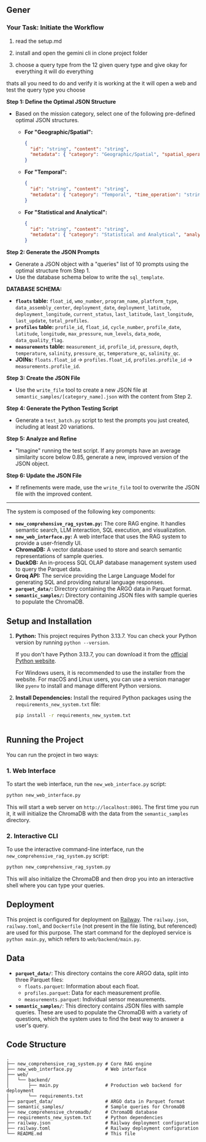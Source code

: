 

## Gener
### Your Task: Initiate the Workflow

1. read the setup.md

2. install and open the gemini cli in clone project folder

3. choose a query type from the 12 given query type and give okay for everything it will do everything


thats all you need to do and verify it is working at the it will open a web and test the query type you choose
































**Step 1: Define the Optimal JSON Structure**

*   Based on the mission category, select one of the following pre-defined optimal JSON structures.

    *   **For "Geographic/Spatial":**
        ```json
        {
          "id": "string", "content": "string",
          "metadata": { "category": "Geographic/Spatial", "spatial_operation": "string", "geo_parameters": {"center_lat": "float", "center_lon": "float", "radius_km": "float"}, "sql_template": "string", "visualization_config": { "primary": "interactive_map" } }
        }
        ```
    *   **For "Temporal":**
        ```json
        {
          "id": "string", "content": "string",
          "metadata": { "category": "Temporal", "time_operation": "string", "time_parameters": {"start_date": "string", "end_date": "string"}, "sql_template": "string", "visualization_config": { "primary": "timeline_chart" } }
        }
        ```
    *   **For "Statistical and Analytical":**
        ```json
        {
          "id": "string", "content": "string",
          "metadata": { "category": "Statistical and Analytical", "analysis_type": "string", "analysis_parameters": {"target_variable": "string", "group_by_columns": "array"}, "sql_template": "string", "visualization_config": { "primary": "bar_chart" } }
        }
        ```

**Step 2: Generate the JSON Prompts**

*   Generate a JSON object with a "queries" list of 10 prompts using the optimal structure from Step 1.
*   Use the database schema below to write the `sql_template`.

**DATABASE SCHEMA:**
*   **`floats` table:** `float_id`, `wmo_number`, `program_name`, `platform_type`, `data_assembly_center`, `deployment_date`, `deployment_latitude`, `deployment_longitude`, `current_status`, `last_latitude`, `last_longitude`, `last_update`, `total_profiles`.
*   **`profiles` table:** `profile_id`, `float_id`, `cycle_number`, `profile_date`, `latitude`, `longitude`, `max_pressure`, `num_levels`, `data_mode`, `data_quality_flag`.
*   **`measurements` table:** `measurement_id`, `profile_id`, `pressure`, `depth`, `temperature`, `salinity`, `pressure_qc`, `temperature_qc`, `salinity_qc`.
*   **JOINs:** `floats.float_id` -> `profiles.float_id`, `profiles.profile_id` -> `measurements.profile_id`.

**Step 3: Create the JSON File**

*   Use the `write_file` tool to create a new JSON file at `semantic_samples/[category_name].json` with the content from Step 2.

**Step 4: Generate the Python Testing Script**

*   Generate a `test_batch.py` script to test the prompts you just created, including at least 20 variations.

**Step 5: Analyze and Refine**

*   "Imagine" running the test script. If any prompts have an average similarity score below 0.85, generate a new, improved version of the JSON object.

**Step 6: Update the JSON File**

*   If refinements were made, use the `write_file` tool to overwrite the JSON file with the improved content.

---

The system is composed of the following key components:

*   **`new_comprehensive_rag_system.py`:** The core RAG engine. It handles semantic search, LLM interaction, SQL execution, and visualization.
*   **`new_web_interface.py`:** A web interface that uses the RAG system to provide a user-friendly UI.
*   **ChromaDB:** A vector database used to store and search semantic representations of sample queries.
*   **DuckDB:** An in-process SQL OLAP database management system used to query the Parquet data.
*   **Groq API:** The service providing the Large Language Model for generating SQL and providing natural language responses.
*   **`parquet_data/`:** Directory containing the ARGO data in Parquet format.
*   **`semantic_samples/`:** Directory containing JSON files with sample queries to populate the ChromaDB.

## Setup and Installation

1.  **Python:** This project requires Python 3.13.7. You can check your Python version by running `python --version`.

    If you don't have Python 3.13.7, you can download it from the [official Python website](https://www.python.org/downloads/release/python-3137/).

    For Windows users, it is recommended to use the installer from the website. For macOS and Linux users, you can use a version manager like `pyenv` to install and manage different Python versions.

2.  **Install Dependencies:** Install the required Python packages using the `requirements_new_system.txt` file:
    ```bash
    pip install -r requirements_new_system.txt
    ```


    ```

## Running the Project

You can run the project in two ways:

### 1. Web Interface

To start the web interface, run the `new_web_interface.py` script:

```bash
python new_web_interface.py
```

This will start a web server on `http://localhost:8001`. The first time you run it, it will initialize the ChromaDB with the data from the `semantic_samples` directory.

### 2. Interactive CLI

To use the interactive command-line interface, run the `new_comprehensive_rag_system.py` script:

```bash
python new_comprehensive_rag_system.py
```

This will also initialize the ChromaDB and then drop you into an interactive shell where you can type your queries.

## Deployment

This project is configured for deployment on [Railway](https://railway.app/). The `railway.json`, `railway.toml`, and `Dockerfile` (not present in the file listing, but referenced) are used for this purpose. The start command for the deployed service is `python main.py`, which refers to `web/backend/main.py`.

## Data

*   **`parquet_data/`**: This directory contains the core ARGO data, split into three Parquet files:
    *   `floats.parquet`: Information about each float.
    *   `profiles.parquet`: Data for each measurement profile.
    *   `measurements.parquet`: Individual sensor measurements.
*   **`semantic_samples/`**: This directory contains JSON files with sample queries. These are used to populate the ChromaDB with a variety of questions, which the system uses to find the best way to answer a user's query.

## Code Structure

```
.
├── new_comprehensive_rag_system.py # Core RAG engine
├── new_web_interface.py            # Web interface
├── web/
│   └── backend/
│       ├── main.py                 # Production web backend for deployment
│       └── requirements.txt
├── parquet_data/                   # ARGO data in Parquet format
├── semantic_samples/               # Sample queries for ChromaDB
├── new_comprehensive_chromadb/     # ChromaDB database
├── requirements_new_system.txt     # Python dependencies
├── railway.json                    # Railway deployment configuration
├── railway.toml                    # Railway deployment configuration
└── README.md                       # This file
```
